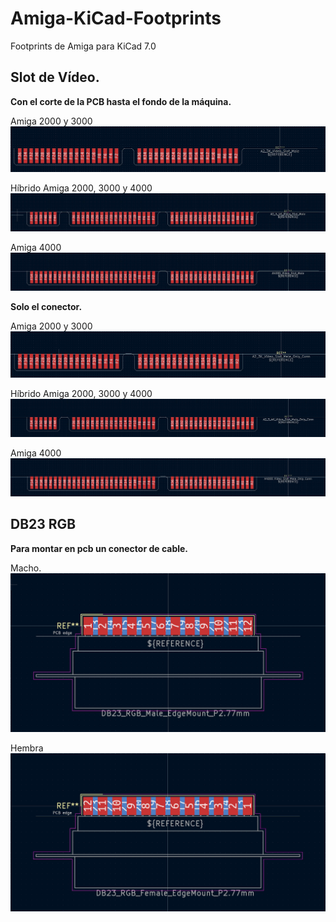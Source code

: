 # Amiga-KiCad-Footprints
Footprints de Amiga para KiCad 7.0


## Slot de Vídeo.

****Con el corte de la PCB hasta el fondo de la máquina.****

Amiga 2000 y 3000
   ![Image Alt text](/imagenes/A2_3K_Video_Slot_Male.jpg "Amiga 2000 y 3000")

   Híbrido Amiga 2000, 3000 y 4000
      ![Image Alt text](/imagenes/A2_3_4K_Video_Slot_Male.jpg "Amiga 2000, 3000 y 4000")

  Amiga 4000
        ![Image Alt text](/imagenes/A4000_Video_Slot_Male.jpg "Amiga 4000")

  ****Solo el conector.****
        
Amiga 2000 y 3000
   ![Image Alt text](/imagenes/A2_3K_Video_Slot_Male_Only_Conn.jpg "Amiga 2000 y 3000")

   
   Híbrido Amiga 2000, 3000 y 4000
      ![Image Alt text](/imagenes/A2_3_4K_Video_Slot_Male_Only_Conn.jpg "Amiga 2000, 3000 y 4000")

  Amiga 4000
        ![Image Alt text](/imagenes/A4000_Video_Slot_Male_Only_Conn.jpg "Amiga 4000")


##  DB23 RGB

****Para montar en pcb un conector de cable.****

Macho.
![Image Alt text](/imagenes/DB_23_RGB_Male_EdgeMount_P2.77mm.jpg "Conector Macho")

Hembra
![Image Alt text](/imagenes/DB_23_RGB_Female_EdgeMount_P2.77mm.jpg "Conector Hembra")


